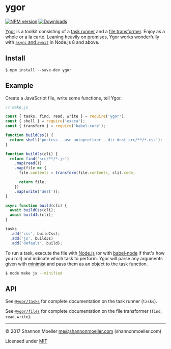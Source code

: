 # ygor

[![NPM version][npm-img]][npm-url] [![Downloads][downloads-img]][npm-url]

[Ygor](http://npm.im/ygor) is a toolkit consisting of a [task runner](http://npm.im/@ygor/tasks) and a [file transformer](http://npm.im/@ygor/files). Enjoy as a whole or a la carte. Leaning heavily on [promises](https://developer.mozilla.org/en-US/docs/Web/JavaScript/Guide/Using_promises), Ygor works wonderfully with [`async` and `await`](https://developer.mozilla.org/en-US/docs/Web/JavaScript/Reference/Statements/async_function) in Node.js 8 and above.

## Install

```
$ npm install --save-dev ygor
```

## Example

Create a JavaScript file, write some functions, tell Ygor.

```js
// make.js

const { tasks, find, read, write } = require('ygor');
const { shell } = require('execa');
const { transform } = require('babel-core');

function buildCss() {
  return shell('postcss --use autoprefixer --dir dest src/**/*.css');
}

function buildJs(cli) {
  return find('src/**/*.js')
    .map(read())
    .map(file => {
      file.contents = transform(file.contents, cli).code;

      return file;
    })
    .map(write('dest'));
}

async function build(cli) {
  await buildCss(cli);
  await buildJs(cli);
}

tasks
  .add('css', buildCss);
  .add('js', buildJs)
  .add('default', build);
```

To run a task, execute the file with [Node.js](https://nodejs.org) (or with [babel-node](http://babeljs.io/docs/usage/cli/#babel-node) if that's how you roll) and indicate which task to perform. Ygor will parse any arguments given with [minimist](http://npm.im/minimist) and pass them as an object to the task function.

```sh
$ node make js --minified
```

## API

See [`@ygor/tasks`](http://npm.im/@ygor/tasks) for complete documentation on the task runner (`tasks`).

See [`@ygor/files`](http://npm.im/@ygor/files) for complete documentation on the file transformer (`find`, `read`, `write`).

----

© 2017 Shannon Moeller <me@shannonmoeller.com> (shannonmoeller.com)

Licensed under [MIT](http://shannonmoeller.com/mit.txt)

[downloads-img]: http://img.shields.io/npm/dm/ygor.svg?style=flat-square
[npm-img]:       http://img.shields.io/npm/v/ygor.svg?style=flat-square
[npm-url]:       https://npmjs.org/package/ygor
